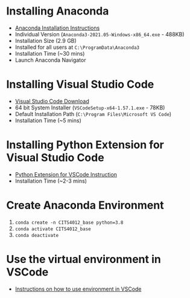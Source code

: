 # Installing Anaconda

* [Anaconda Installation Instructions](https://docs.anaconda.com/anaconda/install/windows/)
* Individual Version (`Anaconda3-2021.05-Windows-x86_64.exe` - 488KB)
* Installation Size (2.9 GB)
* Installed for all users at `C:\ProgramData\Anaconda3`
* Installation Time (~30 mins)
* Launch Anaconda Navigator

# Installing Visual Studio Code

* [Visual Studio Code Download](https://code.visualstudio.com/download)
* 64 bit System Installer (`VSCodeSetup-x64-1.57.1.exe` - 78KB)
* Default Installation Path (`C:\Program Files\Microsoft VS Code`)
* Installation Time (~5 mins)

# Installing Python Extension for Visual Studio Code
* [Python Extension for VSCode Instruction](https://code.visualstudio.com/docs/python/python-tutorial#_install-visual-studio-code-and-the-python-extension)
* Installation Time (~2-3 mins)

# Create Anaconda Environment
1. `conda create -n CITS4012_base python=3.8`
2. `conda activate CITS4012_base`
3. `conda deactivate`

# Use the virtual environment in VSCode
* [Instructions on how to use environment in VSCode](https://code.visualstudio.com/docs/python/environments#_conda-environments) 
